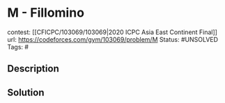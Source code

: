 # M - Fillomino

contest: [[CFICPC/103069/103069|2020 ICPC Asia East Continent Final]]
url: https://codeforces.com/gym/103069/problem/M
Status: #UNSOLVED
Tags: #

## Description

## Solution

